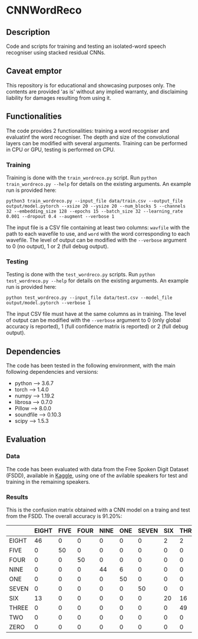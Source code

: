# CNNWordReco
## Description
Code and scripts for training and testing an isolated-word speech recogniser using stacked residual CNNs.

## Caveat emptor
This repository is for educational and showcasing purposes only. The contents are provided 'as is' without any implied warranty, and disclaiming liability for damages resulting from using it.

## Functionalities
The code provides 2 functionalities: training a word recogniser and evaluatinf the word recogniser. The depth and size of the convolutional layers can be modified with several arguments. Training can be performed in CPU or GPU, testing is performed on CPU.

### Training
Training is done with the ``train_wordreco.py`` script. Run ``python train_wordreco.py --help`` for details on the existing arguments. An example run is provided here:

```
python3 train_wordreco.py --input_file data/train.csv --output_file output/model.pytorch --xsize 20 --ysize 20 --num_blocks 5 --channels 32 --embedding_size 128 --epochs 15 --batch_size 32 --learning_rate 0.001 --dropout 0.4 --augment --verbose 1
```

The input file is a CSV file containing at least two columns: ``wavfile`` with the path to each wavefile to use, and ``word`` with the word corresponding to each wavefile. The level of output can be modified with the ``--verbose`` argument to 0 (no output), 1 or 2 (full debug output).

### Testing
Testing is done with the ``test_wordreco.py`` scripts. Run ``python test_wordreco.py --help`` for details on the existing arguments. An example run is provided here:

```
python test_wordreco.py --input_file data/test.csv --model_file output/model.pytorch --verbose 1
```

The input CSV file must have at the same columns as in training. The level of output can be modified with the ``--verbose`` argument to 0 (only global accuracy is reported), 1 (full confidence matrix is reported) or 2 (full debug output).

## Dependencies

The code has been tested in the following environment, with the main following dependencies and versions:

* python --> 3.6.7
* torch --> 1.4.0
* numpy --> 1.19.2
* librosa --> 0.7.0
* Pillow --> 8.0.0
* soundfile --> 0.10.3
* scipy --> 1.5.3

## Evaluation

### Data

The code has been evaluated with data from the Free Spoken Digit Dataset (FSDD), available in [Kaggle](https://www.kaggle.com/joserzapata/free-spoken-digit-dataset-fsdd), using one of the avilable speakers for test and training in the remaining speakers.

### Results

This is the confusion matrix obtained with a CNN model on a traing and test from the FSDD. The overall accuracy is 91.20%:

|     |EIGHT| FIVE| FOUR| NINE|  ONE|SEVEN|  SIX|THREE|  TWO| ZERO|
|-----|-----|-----|-----|-----|-----|-----|-----|-----|-----|-----|
|EIGHT|   46|    0|    0|    0|    0|    0|    2|    2|    0|    0|
| FIVE|    0|   50|    0|    0|    0|    0|    0|    0|    0|    0|
| FOUR|    0|    0|   50|    0|    0|    0|    0|    0|    0|    0|
| NINE|    0|    0|    0|   44|    6|    0|    0|    0|    0|    0|
|  ONE|    0|    0|    0|    0|   50|    0|    0|    0|    0|    0|
|SEVEN|    0|    0|    0|    0|    0|   50|    0|    0|    0|    0|
|  SIX|   13|    0|    0|    0|    0|    0|   20|   16|    0|    1|
|THREE|    0|    0|    0|    0|    0|    0|    0|   49|    1|    0|
|  TWO|    0|    0|    0|    0|    0|    0|    0|    0|   47|    3|
| ZERO|    0|    0|    0|    0|    0|    0|    0|    0|    0|   50|



